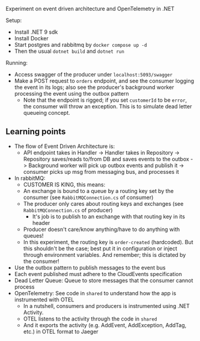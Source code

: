 Experiment on event driven architecture and OpenTelemetry in .NET

Setup:
- Install .NET 9 sdk
- Install Docker
- Start postgres and rabbitmq by `docker compose up -d`
- Then the usual `dotnet build` and `dotnet run`

Running:
- Access swagger of the producer under `localhost:5093/swagger`
- Make a POST request to `orders` endpoint, and see the consumer logging the event in its logs; also see the producer's background worker processing the event using the outbox pattern
  - Note that the endpoint is rigged; if you set `customerId` to be `error`, the consumer will throw an exception. This is to simulate dead letter queueing concept.

## Learning points
- The flow of Event Driven Architecture is:
  - API endpoint takes in Handler -> Handler takes in Repository -> Repository saves/reads to/from DB and saves events to the outbox -> Background worker will pick up outbox events and publish it -> consumer picks up msg from messaging bus, and processes it
- In rabbitMQ:
  - CUSTOMER IS KING, this means:
  - An exchange is bound to a queue by a routing key set by the consumer (see `RabbitMQConnection.cs` of consumer)
  - The producer only cares about routing keys and exchanges (see `RabbitMQConnection.cs` of producer)
    - It's job is to publish to an exchange with that routing key in its header
  - Producer doesn't care/know anything/have to do anything with queues!
  - In this experiment, the routing key is `order-created` (hardcoded). But this shouldn't be the case; best put it in configuration or inject through environment variables. And remember; this is dictated by the consumer!
- Use the outbox pattern to publish messages to the event bus
- Each event published must adhere to the CloudEvents specification
- Dead Letter Queue: Queue to store messages that the consumer cannot process
- OpenTelemetry: See code in `shared` to understand how the app is instrumented with OTEL
  - In a nutshell, consumers and producers is instrumented using .NET Activity. 
  - OTEL listens to the activity through the code in `shared`
  - And it exports the activity (e.g. AddEvent, AddException, AddTag, etc.) in OTEL format to Jaeger
